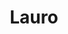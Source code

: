 ---
title: "Lauro"
url: /ciudad-autonoma-de-buenos-aires/lauro-avenida-san-pedrito/
shop: bicicleta
---